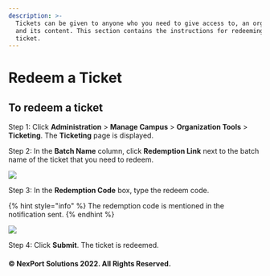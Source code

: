 ```yaml
---
description: >-
  Tickets can be given to anyone who you need to give access to, an organization
  and its content. This section contains the instructions for redeeming a
  ticket.
---
```


# Redeem a Ticket

## **To redeem a ticket**

Step 1:  Click **Administration** > **Manage Campus** > **Organization Tools** > **Ticketing**.  The **Ticketing** page is displayed.

Step 2:  In the **Batch Name** column, click **Redemption Link** next to the batch name of the ticket that you need to redeem.

![](https://www.nexportcampus.com/Content/Guides/aweb/Content/Resources/Images/OT\_Ticketing/Redeem\_Link\_550x139.png)

Step 3:  In the **Redemption Code** box, type the redeem code.

{% hint style="info" %}
The redemption code is mentioned in the notification sent.
{% endhint %}

![](https://www.nexportcampus.com/Content/Guides/aweb/Content/Resources/Images/OT\_Ticketing/Redeem\_Code\_550x140.png)

Step 4:  Click **Submit**.  The ticket is redeemed.

#### © NexPort Solutions 2022. All Rights Reserved.
